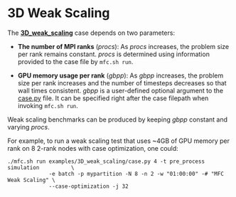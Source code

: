 # 3D Weak Scaling

The [**3D_weak_scaling**](case.py) case depends on two parameters:

- **The number of MPI ranks** (_procs_): As _procs_ increases, the problem
size per rank remains constant. _procs_ is determined using information provided
to the case file by `mfc.sh run`.

- **GPU memory usage per rank** (_gbpp_): As _gbpp_ increases, the problem
size per rank increases and the number of timesteps decreases so that wall times
consistent. _gbpp_ is a user-defined optional argument to the [case.py](case.py) 
file. It can be specified right after the case filepath when invoking `mfc.sh run`.

Weak scaling benchmarks can be produced by keeping _gbpp_ constant and varying _procs_.

For example, to run a weak scaling test that uses ~4GB of GPU memory per rank
on 8 2-rank nodes with case optimization, one could:

```console
./mfc.sh run examples/3D_weak_scaling/case.py 4 -t pre_process simulation          \
             -e batch -p mypartition -N 8 -n 2 -w "01:00:00" -# "MFC Weak Scaling" \
             --case-optimization -j 32
```

